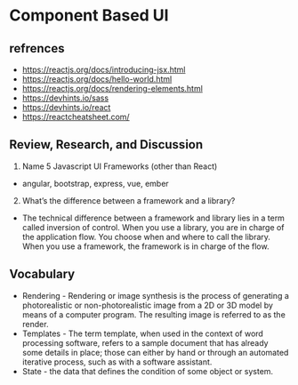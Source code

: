 # Component Based UI

## refrences

- https://reactjs.org/docs/introducing-jsx.html
- https://reactjs.org/docs/hello-world.html
- https://reactjs.org/docs/rendering-elements.html
- https://devhints.io/sass
- https://devhints.io/react
- https://reactcheatsheet.com/

## Review, Research, and Discussion

1. Name 5 Javascript UI Frameworks (other than React)

- angular, bootstrap, express, vue, ember

2. What’s the difference between a framework and a library?

- The technical difference between a framework and library lies in a term called inversion of control. When you use a library, you are in charge of the application flow. You choose when and where to call the library. When you use a framework, the framework is in charge of the flow.

## Vocabulary

- Rendering - Rendering or image synthesis is the process of generating a photorealistic or non-photorealistic image from a 2D or 3D model by means of a computer program. The resulting image is referred to as the render.
- Templates - The term template, when used in the context of word processing software, refers to a sample document that has already some details in place; those can either by hand or through an automated iterative process, such as with a software assistant.
- State - the data that defines the condition of some object or system.
